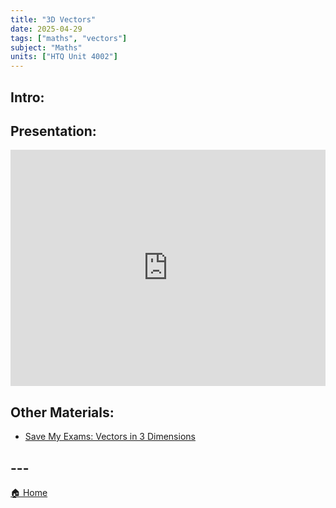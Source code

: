 ```yaml
---
title: "3D Vectors"
date: 2025-04-29
tags: ["maths", "vectors"]
subject: "Maths"
units: ["HTQ Unit 4002"]
---
```


## Intro:

## Presentation:

<div style="position: relative; width: 100%; height: 0; padding-top: 75%;">
    <iframe src="https://EngineeringShare.github.io/engineering-hub/presentations/3D Vectors.pdf" 
        style="position: absolute; top: 0; left: 0; width: 100%; height: 100%; border: none;">
    </iframe>
</div>

## Other Materials:
* [Save My Exams: Vectors in 3 Dimensions](https://www.savemyexams.com/a-level/maths/edexcel/18/pure/revision-notes/vectors/3d/vectors-in-3-dimensions/)


## ---

<a href="https://engineeringshare.github.io/engineering-hub">🏠 Home</a>
